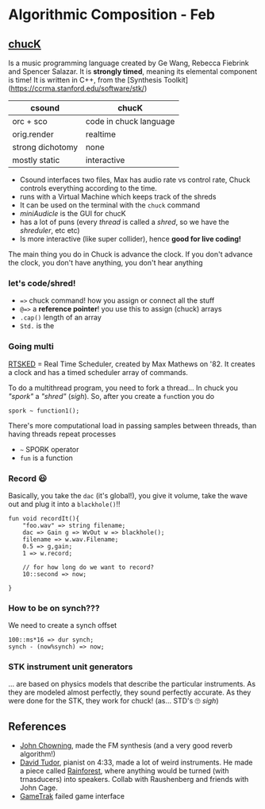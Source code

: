 # Algorithmic Composition - Feb

## [chucK](http://chuck.cs.princeton.edu/)
Is a music programming language created by Ge Wang, Rebecca Fiebrink and Spencer Salazar. It is **strongly timed**, meaning its elemental component is time! It is written in C++, from the [Synthesis Toolkit] (https://ccrma.stanford.edu/software/stk/)

csound | chucK
-------|-------
orc + sco | code in chuck language
orig.render | realtime
strong dichotomy | none
mostly static | interactive

- Csound interfaces two files, Max has audio rate vs control rate, Chuck controls everything according to the time.
- runs with a Virtual Machine which keeps track of the shreds
- It can be used on the terminal with the `chuck` command
- *miniAudicle* is the GUI for chucK
- has a lot of puns (every *thread* is called a *shred*, so we have the *shreduler*, etc etc)
- Is more interactive (like super collider), hence **good for live coding!**

The main thing you do in Chuck is advance the clock. If you don't advance the clock, you don't have anything, you don't hear anything


### let's code/shred!

- `=>` chuck command! how you assign or connect all the stuff
- `@=>` a **reference pointer**! you use this to assign (chuck) arrays
- `.cap()` length of an array
- `Std.` is the


### Going multi
[RTSKED](https://en.wikipedia.org/wiki/RTSKED) = Real Time Scheduler, created by Max Mathews on '82. It creates a clock and has a timed scheduler array of commands.

To do a multithread program, you need to fork a thread... In chuck you *"spork"* a *"shred"* (*sigh*). So, after you create a `fun`ction you do
```chucK
spork ~ function1();
```

There's more computational load in passing samples between threads, than having threads repeat processes

- `~` SPORK operator
- `fun` is a function


### Record 😃
Basically, you take the `dac` (it's global!), you give it volume, take the wave out and plug it into a `blackhole()`!!
```
fun void recordIt(){
	"foo.wav" => string filename;
	dac => Gain g => WvOut w => blackhole();
	filename => w.wav.Filename;
	0.5 => g,gain;
	1 => w.record;

	// for how long do we want to record?
	10::second => now;

}
```


### How to be on synch???
We need to create a synch offset

```
100::ms*16 => dur synch;
synch - (now%synch) => now;
```


### STK instrument unit generators
... are based on physics models that describe the particular instruments. As they are modeled almost perfectly, they sound perfectly accurate. As they were done for the STK, they work for chuck! (as... STD's 🙄 *sigh*)




## References
- [John Chowning](https://en.wikipedia.org/wiki/John_Chowning), made the FM synthesis (and a very good reverb algorithm!)
- [David Tudor](https://en.wikipedia.org/wiki/David_Tudor), pianist on 4:33, made a lot of weird instruments. He made a piece called [Rainforest](https://davidtudor.org/Works/rainforest.html), where anything would be turned (with trnasducers) into speakers. Collab with Raushenberg and friends with John Cage.
- [GameTrak](https://en.wikipedia.org/wiki/Gametrak) failed game interface
